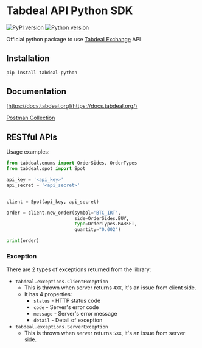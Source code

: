 # Tabdeal API Python SDK
[![PyPI version](https://img.shields.io/pypi/v/tabdeal-python)](https://pypi.python.org/pypi/tabdeal-python)
[![Python version](https://img.shields.io/pypi/pyversions/tabdeal-python)](https://www.python.org/downloads/)



Official python package to use [Tabdeal Exchange](https://www.tabdeal.org/) API


## Installation

```bash
pip install tabdeal-python
```

## Documentation

[https://docs.tabdeal.org](https://docs.tabdeal.org/)

[Postman Collection](https://github.com/Tabdeal-Exchange/tabdeal-api-postman)

## RESTful APIs

Usage examples:
```python
from tabdeal.enums import OrderSides, OrderTypes
from tabdeal.spot import Spot

api_key = '<api_key>'
api_secret = '<api_secret>'


client = Spot(api_key, api_secret)

order = client.new_order(symbol='BTC_IRT',
                         side=OrderSides.BUY,
                         type=OrderTypes.MARKET,
                         quantity="0.002")

print(order)
```

### Exception

There are 2 types of exceptions returned from the library:
- `tabdeal.exceptions.ClientException`
    - This is thrown when server returns `4XX`, it's an issue from client side.
    - It has 4 properties:
        - `status` - HTTP status code
        - `code` - Server's error code
        - `message` - Server's error message
        - `detail` - Detail of exception
- `tabdeal.exceptions.ServerException`
    - This is thrown when server returns `5XX`, it's an issue from server side.
